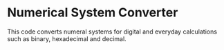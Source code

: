 # Numerical System Converter
This code converts numeral systems for digital and everyday calculations such as binary, hexadecimal and decimal.